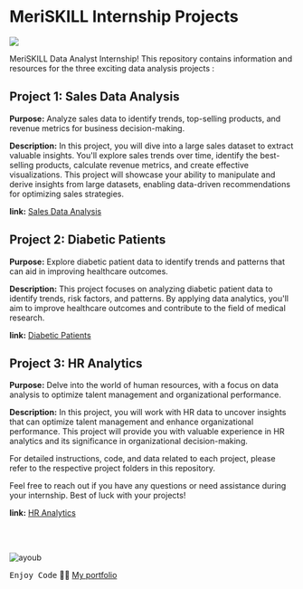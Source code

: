 # MeriSKILL Internship Projects

<img src="https://github.com/Ayoub-etoullali/MeriSKILL-Internship/assets/92756846/bb84c133-8793-4b7c-a0d2-1e45bdcaf1fb" class="center">

MeriSKILL Data Analyst Internship! This repository contains information and resources for the three exciting data analysis projects :

## Project 1: Sales Data Analysis

**Purpose:** Analyze sales data to identify trends, top-selling products, and revenue metrics for business decision-making.

**Description:** In this project, you will dive into a large sales dataset to extract valuable insights. You'll explore sales trends over time, identify the best-selling products, calculate revenue metrics, and create effective visualizations. This project will showcase your ability to manipulate and derive insights from large datasets, enabling data-driven recommendations for optimizing sales strategies.

**link:**
<a href="https://github.com/Ayoub-etoullali/MeriSKILL-Internship/tree/main/project%201">
    Sales Data Analysis 
  </a>

## Project 2: Diabetic Patients

**Purpose:** Explore diabetic patient data to identify trends and patterns that can aid in improving healthcare outcomes.

**Description:** This project focuses on analyzing diabetic patient data to identify trends, risk factors, and patterns. By applying data analytics, you'll aim to improve healthcare outcomes and contribute to the field of medical research.

**link:**
<a href="https://github.com/Ayoub-etoullali/MeriSKILL-Internship/tree/main/project%202">
    Diabetic Patients 
  </a>
  
## Project 3: HR Analytics

**Purpose:** Delve into the world of human resources, with a focus on data analysis to optimize talent management and organizational performance.

**Description:** In this project, you will work with HR data to uncover insights that can optimize talent management and enhance organizational performance. This project will provide you with valuable experience in HR analytics and its significance in organizational decision-making.

For detailed instructions, code, and data related to each project, please refer to the respective project folders in this repository.

Feel free to reach out if you have any questions or need assistance during your internship. Best of luck with your projects!

**link:**
<a href="https://github.com/Ayoub-etoullali/MeriSKILL-Internship/tree/main/project%203">
    HR Analytics
  </a> <br> <br>

<br>

![ayoub](https://user-images.githubusercontent.com/92756846/220727344-dbb21e84-4584-4055-bde5-a3c90a64a618.jpg)

<kbd>Enjoy Code</kbd> 👨‍💻
[My portfolio](https://ayoub-etoullali.netlify.app/)
